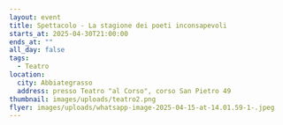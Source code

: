 ```yaml
---
layout: event
title: Spettacolo - La stagione dei poeti inconsapevoli
starts_at: 2025-04-30T21:00:00
ends_at: ""
all_day: false
tags:
  - Teatro
location:
  city: Abbiategrasso
  address: presso Teatro "al Corso", corso San Pietro 49
thumbnail: images/uploads/teatro2.png
flyer: images/uploads/whatsapp-image-2025-04-15-at-14.01.59-1-.jpeg
---
```

